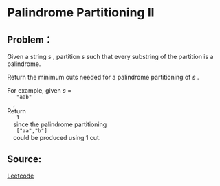 # Palindrome Partitioning II

## Problem：

<div class="question-content">
 <p>
 </p>
 <p>
  Given a string
  <i>
   s
  </i>
  , partition
  <i>
   s
  </i>
  such that every substring of the partition is a palindrome.
 </p>
 <p>
  Return the minimum cuts needed for a palindrome partitioning of
  <i>
   s
  </i>
  .
 </p>
 <p>
  For example, given
  <i>
   s
  </i>
  =
  <code>
   "aab"
  </code>
  ,
  <br/>
  Return
  <code>
   1
  </code>
  since the palindrome partitioning
  <code>
   ["aa","b"]
  </code>
  could be produced using 1 cut.
 </p>
</div>


## Source:
[Leetcode](https://leetcode.com/problems/palindrome-partitioning-ii/)
